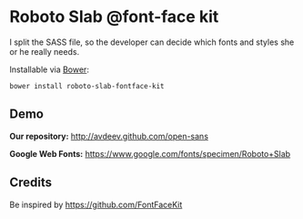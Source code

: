 # Roboto Slab @font-face kit

I split the SASS file, so the developer can decide which fonts and styles she or he really needs.

Installable via [Bower](http://twitter.github.com/bower/):
```
bower install roboto-slab-fontface-kit
```

## Demo
__Our repository:__ http://avdeev.github.com/open-sans

__Google Web Fonts:__ https://www.google.com/fonts/specimen/Roboto+Slab

## Credits
Be inspired by https://github.com/FontFaceKit